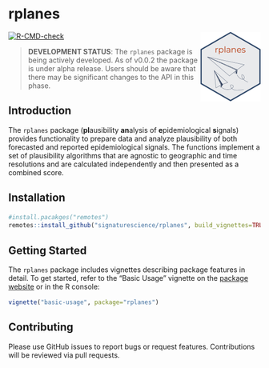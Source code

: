 
<!-- README.md is generated from README.Rmd. Please edit that file -->

# rplanes

<a href="https://signaturescience.github.io/rplanes/"><img src="man/figures/logo.png" align="right" height="139" alt="rplanes website" /></a>

<!-- badges: start -->

[![R-CMD-check](https://github.com/signaturescience/rplanes/actions/workflows/R-CMD-check.yaml/badge.svg)](https://github.com/signaturescience/rplanes/actions/workflows/R-CMD-check.yaml)
<!-- badges: end -->

> **DEVELOPMENT STATUS**: The `rplanes` package is being actively
> developed. As of v0.0.2 the package is under alpha release. Users
> should be aware that there may be significant changes to the API in
> this phase.

## Introduction

The `rplanes` package (**pl**ausibility **an**alysis of
**e**pidemiological **s**ignals) provides functionality to prepare data
and analyze plausibility of both forecasted and reported epidemiological
signals. The functions implement a set of plausibility algorithms that
are agnostic to geographic and time resolutions and are calculated
independently and then presented as a combined score.

## Installation

``` r
#install.pacakges("remotes")
remotes::install_github("signaturescience/rplanes", build_vignettes=TRUE)
```

## Getting Started

The `rplanes` package includes vignettes describing package features in
detail. To get started, refer to the “Basic Usage” vignette on the
[package
website](https://signaturescience.github.io/rplanes/articles/basic-usage.html)
or in the R console:

``` r
vignette("basic-usage", package="rplanes")
```

## Contributing

Please use GitHub issues to report bugs or request features.
Contributions will be reviewed via pull requests.
